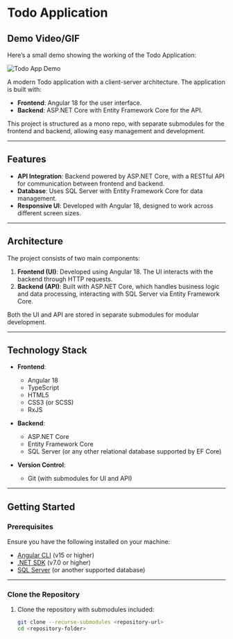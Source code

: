 # Todo Application

## Demo Video/GIF

Here’s a small demo showing the working of the Todo Application:

![Todo App Demo](assets/todo-app-demo.gif)


A modern Todo application with a client-server architecture. The application is built with:
- **Frontend**: Angular 18 for the user interface.
- **Backend**: ASP.NET Core with Entity Framework Core for the API.

This project is structured as a mono repo, with separate submodules for the frontend and backend, allowing easy management and development.

---

## Features

- **API Integration**: Backend powered by ASP.NET Core, with a RESTful API for communication between frontend and backend.
- **Database**: Uses SQL Server with Entity Framework Core for data management.
- **Responsive UI**: Developed with Angular 18, designed to work across different screen sizes.

---

## Architecture

The project consists of two main components:
1. **Frontend (UI)**: Developed using Angular 18. The UI interacts with the backend through HTTP requests.
2. **Backend (API)**: Built with ASP.NET Core, which handles business logic and data processing, interacting with SQL Server via Entity Framework Core.

Both the UI and API are stored in separate submodules for modular development.

---

## Technology Stack

- **Frontend**:
  - Angular 18
  - TypeScript
  - HTML5
  - CSS3 (or SCSS)
  - RxJS

- **Backend**:
  - ASP.NET Core
  - Entity Framework Core
  - SQL Server (or any other relational database supported by EF Core)

- **Version Control**:
  - Git (with submodules for UI and API)

---

## Getting Started

### Prerequisites

Ensure you have the following installed on your machine:

- [Angular CLI](https://angular.io/cli) (v15 or higher)
- [.NET SDK](https://dotnet.microsoft.com/) (v7.0 or higher)
- [SQL Server](https://www.microsoft.com/en-us/sql-server) (or another supported database)

---

### Clone the Repository

1. Clone the repository with submodules included:
   ```bash
   git clone --recurse-submodules <repository-url>
   cd <repository-folder>
